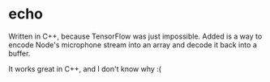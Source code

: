 # echo

Written in C++, because TensorFlow was just impossible.
Added is a way to encode Node's microphone stream into an array and decode it back into a buffer.

It works great in C++, and I don't know why :(
